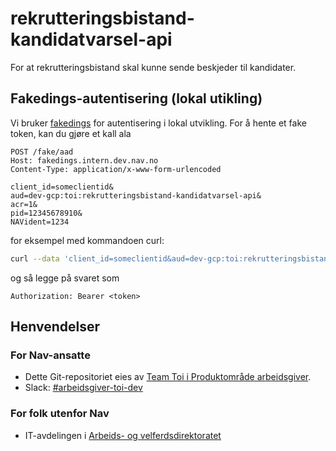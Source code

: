 # rekrutteringsbistand-kandidatvarsel-api

For at rekrutteringsbistand skal kunne sende beskjeder til kandidater.

## Fakedings-autentisering (lokal utikling)
Vi bruker [fakedings](https://github.com/navikt/fakedings?tab=readme-ov-file) for autentisering
i lokal utvikling. For å hente et fake token, kan du gjøre et kall ala
```http request
POST /fake/aad
Host: fakedings.intern.dev.nav.no
Content-Type: application/x-www-form-urlencoded

client_id=someclientid&
aud=dev-gcp:toi:rekrutteringsbistand-kandidatvarsel-api&
acr=1&
pid=12345678910&
NAVident=1234
```
for eksempel med kommandoen curl:
```sh
curl --data 'client_id=someclientid&aud=dev-gcp:toi:rekrutteringsbistand-kandidatvarsel-api&acr=1&pid=12345678910&NAVident=1234' https://fakedings.intern.dev.nav.no/fake/aad
```
og så legge på svaret som
``` 
Authorization: Bearer <token>
```


## Henvendelser

### For Nav-ansatte
* Dette Git-repositoriet eies av [Team Toi i Produktområde arbeidsgiver](https://teamkatalog.nav.no/team/76f378c5-eb35-42db-9f4d-0e8197be0131).
* Slack: [#arbeidsgiver-toi-dev](https://nav-it.slack.com/archives/C02HTU8DBSR)

### For folk utenfor Nav
* IT-avdelingen i [Arbeids- og velferdsdirektoratet](https://www.nav.no/no/NAV+og+samfunn/Kontakt+NAV/Relatert+informasjon/arbeids-og-velferdsdirektoratet-kontorinformasjon)
